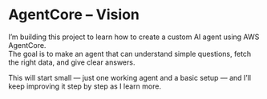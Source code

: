 # AgentCore – Vision

I’m building this project to learn how to create a custom AI agent using AWS AgentCore.  
The goal is to make an agent that can understand simple questions, fetch the right data, and give clear answers.  

This will start small — just one working agent and a basic setup — and I’ll keep improving it step by step as I learn more.
